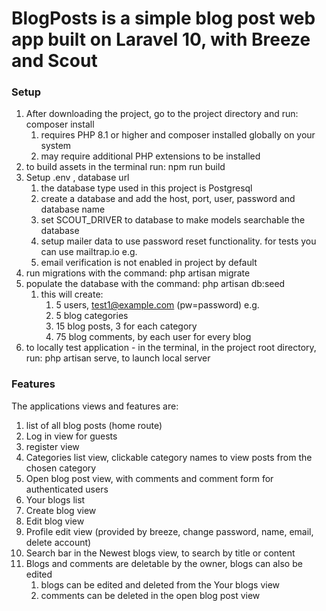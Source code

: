 # BlogPosts is a simple blog post web app built on Laravel 10, with Breeze and Scout

### Setup

1. After downloading the project, go to the project directory and run: composer install
    1. requires PHP 8.1 or higher and composer installed globally on your system
    2. may require additional PHP extensions to be installed
2. to build assets in the terminal run: npm run build
3. Setup .env , database url
    1. the database type used in this project is Postgresql
    2. create a database and add the host, port, user, password and database name
    3. set SCOUT_DRIVER to database to make models searchable the database
    4. setup mailer data to use password reset functionality. for tests you can use mailtrap.io e.g.
    5. email verification is not enabled in project by default
4. run migrations with the command: php artisan migrate
5. populate the database with the command: php artisan db:seed
    1. this will create:
       1. 5 users, test1@example.com (pw=password) e.g.
       2. 5 blog categories
       3. 15 blog posts, 3 for each category
       4. 75 blog comments, by each user for every blog
6. to locally test application - in the terminal, in the project root directory, run: php artisan serve, to launch local server

### Features
The applications views and features are:
1. list of all blog posts (home route)
2. Log in view for guests
3. register view
4. Categories list view, clickable category names to view posts from the chosen category
5. Open blog post view, with comments and comment form for authenticated users
6. Your blogs list
7. Create blog view
8. Edit blog view
9. Profile edit view (provided by breeze, change password, name, email, delete account)
10. Search bar in the Newest blogs view, to search by title or content
11. Blogs and comments are deletable by the owner, blogs can also be edited
    1. blogs can be edited and deleted from the Your blogs view
    2. comments can be deleted in the open blog post view
